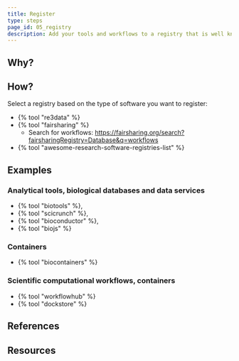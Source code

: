 ```yaml
---
title: Register
type: steps
page_id: 05_registry
description: Add your tools and workflows to a registry that is well known and best practice.
---
```



## Why?



## How?

Select a registry based on the type of software you want to register:

- {% tool "re3data" %}
- {% tool "fairsharing" %}
  - Search for workflows: https://fairsharing.org/search?fairsharingRegistry=Database&q=workflows
- {% tool "awesome-research-software-registries-list" %}


## Examples

### Analytical tools, biological databases and data services

- {% tool "biotools" %}, 
- {% tool "scicrunch" %}, 
- {% tool "bioconductor" %}, 
- {% tool "biojs" %}

### Containers

- {% tool "biocontainers" %}

### Scientific computational workflows, containers 

- {% tool "workflowhub" %}
- {% tool "dockstore" %} 


## References


## Resources

